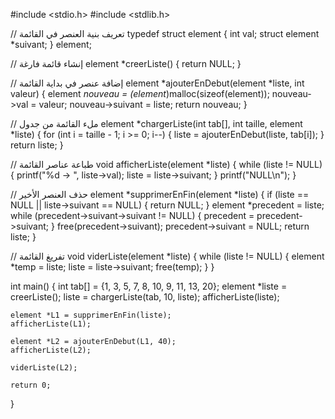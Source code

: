 #include <stdio.h>
#include <stdlib.h>

// تعريف بنية العنصر في القائمة
typedef struct element {
    int val;
    struct element *suivant;
} element;

// إنشاء قائمة فارغة
element *creerListe() {
    return NULL;
}

// إضافة عنصر في بداية القائمة
element *ajouterEnDebut(element *liste, int valeur) {
    element *nouveau = (element*)malloc(sizeof(element));
    nouveau->val = valeur;
    nouveau->suivant = liste;
    return nouveau;
}

// ملء القائمة من جدول
element *chargerListe(int tab[], int taille, element *liste) {
    for (int i = taille - 1; i >= 0; i--) {
        liste = ajouterEnDebut(liste, tab[i]);
    }
    return liste;
}

// طباعة عناصر القائمة
void afficherListe(element *liste) {
    while (liste != NULL) {
        printf("%d -> ", liste->val);
        liste = liste->suivant;
    }
    printf("NULL\n");
}

// حذف العنصر الأخير
element *supprimerEnFin(element *liste) {
    if (liste == NULL || liste->suivant == NULL) {
        return NULL;
    }
    element *precedent = liste;
    while (precedent->suivant->suivant != NULL) {
        precedent = precedent->suivant;
    }
    free(precedent->suivant);
    precedent->suivant = NULL;
    return liste;
}

// تفريغ القائمة
void viderListe(element *liste) {
    while (liste != NULL) {
        element *temp = liste;
        liste = liste->suivant;
        free(temp);
    }
}

int main() {
    int tab[] = {1, 3, 5, 7, 8, 10, 9, 11, 13, 20};
    element *liste = creerListe();
    liste = chargerListe(tab, 10, liste);
    afficherListe(liste);

    element *L1 = supprimerEnFin(liste);
    afficherListe(L1);

    element *L2 = ajouterEnDebut(L1, 40);
    afficherListe(L2);

    viderListe(L2);

    return 0;
}
